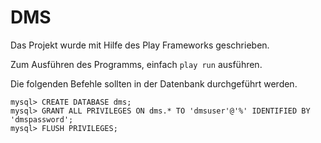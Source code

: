 DMS 
===

Das Projekt wurde mit Hilfe des Play Frameworks geschrieben.

Zum Ausführen des Programms, einfach `play run` ausführen.

Die folgenden Befehle sollten in der Datenbank durchgeführt werden.

```
mysql> CREATE DATABASE dms;
mysql> GRANT ALL PRIVILEGES ON dms.* TO 'dmsuser'@'%' IDENTIFIED BY 'dmspassword';
mysql> FLUSH PRIVILEGES;
```
